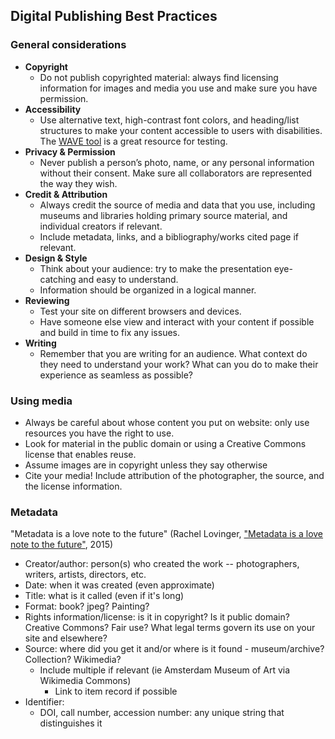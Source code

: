 ## Digital Publishing Best Practices

### General considerations

- **Copyright**​
  -  Do not publish copyrighted material: always find licensing information for images and media you use and make sure you have permission. 
- **Accessibility**​
  - Use alternative text, high-contrast font colors, and heading/list structures to make your content accessible to users with disabilities. The [WAVE tool](https://wave.webaim.org/) is a great resource for testing.
- **Privacy & Permission**​
  - Never publish a person’s photo, name, or any personal information without their consent. Make sure all collaborators are represented the way they wish.​
- **Credit & Attribution**​
  - Always credit the source of media and data that you use, including museums and libraries holding primary source material, and individual creators if relevant. 
  - Include metadata, links, and a bibliography/works cited page if relevant.
- **Design & Style**​ 
  - Think about your audience: try to make the presentation eye-catching and easy to understand. 
  - Information should be organized in a logical manner.​
- **Reviewing**
  - ​Test your site on different browsers and devices.
  - Have someone else view and interact with your content if possible and build in time to fix any issues.​
- **Writing**
  - Remember that you are writing for an audience. What context do they need to understand your work? What can you do to make their experience as seamless as possible?


### Using media

- Always be careful about whose content you put on website: only use resources you have the right to use.​
- Look for material in the public domain or using a Creative Commons license that enables reuse. ​
- Assume images are in copyright unless they say otherwise
- Cite your media! Include attribution of the photographer, the source, and the license information​.

### Metadata

"Metadata is a love note to the future" (Rachel Lovinger, ["Metadata is a love note to the future"](https://www.slideshare.net/slideshow/metadata-is-a-love-note-to-the-future/48531570), 2015)

- Creator/author: person(s) who created the work -- photographers, writers, artists, directors, etc.
- Date: when it was created (even approximate)
- Title: what is it called (even if it's long)
- Format: book? jpeg? Painting?
- Rights information/license: is it in copyright? Is it public domain? Creative Commons? Fair use? What legal terms govern its use on your site and elsewhere?
- Source: where did you get it and/or where is it found - museum/archive? Collection? Wikimedia? 
  - Include multiple if relevant (ie Amsterdam Museum of Art via Wikimedia Commons)
    - Link to item record if possible
- Identifier: 
  - DOI, call number, accession number: any unique string that distinguishes it